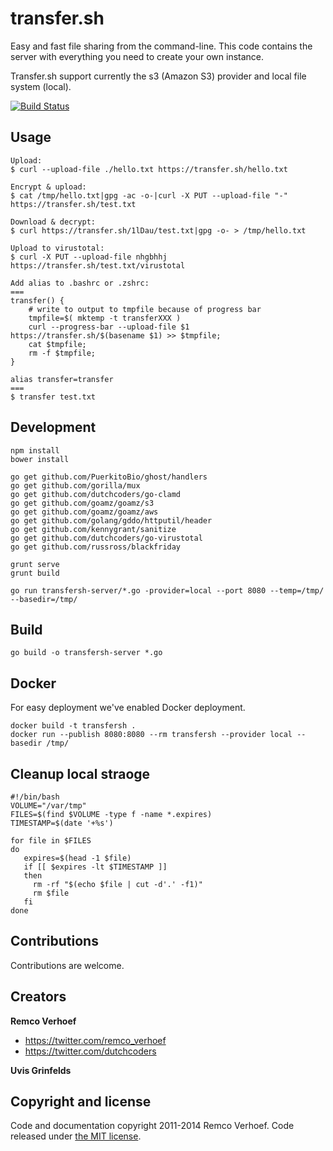 # transfer.sh

Easy and fast file sharing from the command-line. This code contains the server with everything you need to create your own instance.

Transfer.sh support currently the s3 (Amazon S3) provider and local file system (local).

[![Build Status](https://travis-ci.org/dutchcoders/transfer.sh.svg?branch=master)](https://travis-ci.org/dutchcoders/transfer.sh)

## Usage

```
Upload:
$ curl --upload-file ./hello.txt https://transfer.sh/hello.txt

Encrypt & upload:
$ cat /tmp/hello.txt|gpg -ac -o-|curl -X PUT --upload-file "-" https://transfer.sh/test.txt

Download & decrypt:
$ curl https://transfer.sh/1lDau/test.txt|gpg -o- > /tmp/hello.txt

Upload to virustotal:
$ curl -X PUT --upload-file nhgbhhj https://transfer.sh/test.txt/virustotal

Add alias to .bashrc or .zshrc:
===
transfer() {
    # write to output to tmpfile because of progress bar
    tmpfile=$( mktemp -t transferXXX )
    curl --progress-bar --upload-file $1 https://transfer.sh/$(basename $1) >> $tmpfile;
    cat $tmpfile;
    rm -f $tmpfile;
}

alias transfer=transfer
===
$ transfer test.txt
```

## Development

```
npm install
bower install

go get github.com/PuerkitoBio/ghost/handlers
go get github.com/gorilla/mux
go get github.com/dutchcoders/go-clamd
go get github.com/goamz/goamz/s3
go get github.com/goamz/goamz/aws
go get github.com/golang/gddo/httputil/header
go get github.com/kennygrant/sanitize
go get github.com/dutchcoders/go-virustotal
go get github.com/russross/blackfriday

grunt serve
grunt build

go run transfersh-server/*.go -provider=local --port 8080 --temp=/tmp/ --basedir=/tmp/ 
```

## Build

```
go build -o transfersh-server *.go
```

## Docker

For easy deployment we've enabled Docker deployment.

```
docker build -t transfersh .
docker run --publish 8080:8080 --rm transfersh --provider local --basedir /tmp/
```

## Cleanup local straoge

```
#!/bin/bash
VOLUME="/var/tmp"
FILES=$(find $VOLUME -type f -name *.expires)
TIMESTAMP=$(date '+%s')

for file in $FILES
do
   expires=$(head -1 $file)
   if [[ $expires -lt $TIMESTAMP ]]
   then
     rm -rf "$(echo $file | cut -d'.' -f1)"
     rm $file
   fi 
done
```

## Contributions

Contributions are welcome.

## Creators 

**Remco Verhoef**
- <https://twitter.com/remco_verhoef>
- <https://twitter.com/dutchcoders>

**Uvis Grinfelds**

## Copyright and license

Code and documentation copyright 2011-2014 Remco Verhoef. 
Code released under [the MIT license](LICENSE). 
